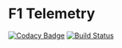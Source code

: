 # F1 Telemetry

[![Codacy Badge](https://api.codacy.com/project/badge/Grade/b1559d71a1074057b5831e18a037a3d1)](https://app.codacy.com/manual/ferdinhandoko/F1-Telemetry?utm_source=github.com&utm_medium=referral&utm_content=ferdinh/F1-Telemetry&utm_campaign=Badge_Grade_Dashboard)
[![Build Status](https://dev.azure.com/wakatobi/F1%20Telemetry/_apis/build/status/ferdinh.F1-Telemetry?branchName=master)](https://dev.azure.com/wakatobi/F1%20Telemetry/_build/latest?definitionId=2&branchName=master)
